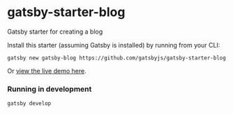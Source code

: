 # gatsby-starter-blog
Gatsby starter for creating a blog

Install this starter (assuming Gatsby is installed) by running from your CLI:

`gatsby new gatsby-blog https://github.com/gatsbyjs/gatsby-starter-blog`

Or [view the live demo here](https://gatsby-starter-blog-demo.netlify.com/).

### Running in development
`gatsby develop`
